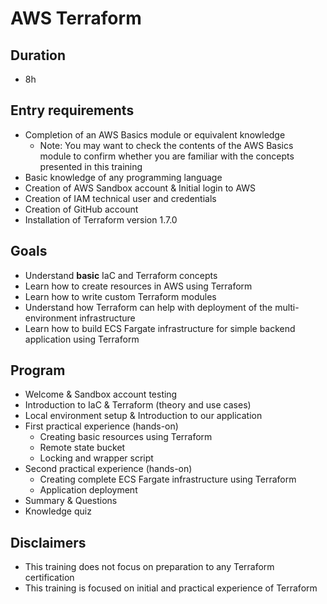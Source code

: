 # AWS Terraform
## Duration
* 8h

## Entry requirements
* Completion of an AWS Basics module or equivalent knowledge
    * Note: You may want to check the contents of the AWS Basics module to confirm whether you are familiar with the concepts presented in this training
* Basic knowledge of any programming language
* Creation of AWS Sandbox account & Initial login to AWS
* Creation of IAM technical user and credentials
* Creation of GitHub account
* Installation of Terraform version 1.7.0

## Goals
* Understand **basic** IaC and Terraform concepts
* Learn how to create resources in AWS using Terraform
* Learn how to write custom Terraform modules
* Understand how Terraform can help with deployment of the multi-environment infrastructure
* Learn how to build ECS Fargate infrastructure for simple backend application using Terraform

## Program
* Welcome & Sandbox account testing
* Introduction to IaC & Terraform (theory and use cases)
* Local environment setup & Introduction to our application
* First practical experience (hands-on)
  * Creating basic resources using Terraform
  * Remote state bucket
  * Locking and wrapper script
* Second practical experience (hands-on)
  * Creating complete ECS Fargate infrastructure using Terraform
  * Application deployment
* Summary & Questions
* Knowledge quiz
## Disclaimers
* This training does not focus on preparation to any Terraform certification
* This training is focused on initial and practical experience of Terraform

